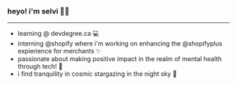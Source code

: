 ### heyo! i'm selvi 👩‍💻
---
- learning @ devdegree.ca 💻
- interning @shopify where i'm working on enhancing the @shopifyplus expierience for merchants ✨
- passionate about making positive impact in the realm of mental health through tech! 🧠
- i find tranquility in cosmic stargazing in the night sky 🌃
